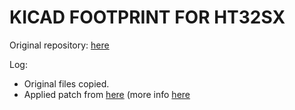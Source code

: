 # KICAD FOOTPRINT FOR HT32SX

Original repository: [here](https://github.com/jmarcelino/htmicron-ht32sx)

Log:
* Original files copied.
* Applied patch from [here](https://github.com/disk91/htmicron-ht32sx) (more info [here](https://github.com/jmarcelino/htmicron-ht32sx/pull/1)

